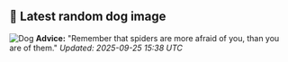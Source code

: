 ## 🐶 Latest random dog image
![Dog](https://images.dog.ceo/breeds/entlebucher/n02108000_316.jpg)
**Advice:** "Remember that spiders are more afraid of you, than you are of them."
*Updated: 2025-09-25 15:38 UTC*
